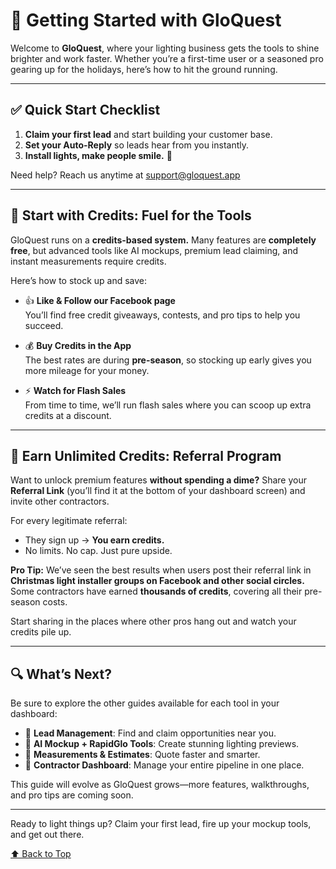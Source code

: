 # 🚀 Getting Started with GloQuest <a name="top"></a>

Welcome to **GloQuest**, where your lighting business gets the tools to shine brighter and work faster. Whether you’re a first-time user or a seasoned pro gearing up for the holidays, here’s how to hit the ground running.

---

## ✅ Quick Start Checklist

1. **Claim your first lead** and start building your customer base.
2. **Set your Auto-Reply** so leads hear from you instantly.
3. **Install lights, make people smile.** 🎄

Need help? Reach us anytime at [support@gloquest.app](mailto:support@gloquest.app)

---

## 🎯 Start with Credits: Fuel for the Tools

GloQuest runs on a **credits-based system.** Many features are **completely free**, but advanced tools like AI mockups, premium lead claiming, and instant measurements require credits.

Here’s how to stock up and save:

- 👍 **Like & Follow our Facebook page**  
  You’ll find free credit giveaways, contests, and pro tips to help you succeed.

- 💰 **Buy Credits in the App**  
  The best rates are during **pre-season**, so stocking up early gives you more mileage for your money.

- ⚡ **Watch for Flash Sales**  
  From time to time, we’ll run flash sales where you can scoop up extra credits at a discount.

---

## 🤝 Earn Unlimited Credits: Referral Program

Want to unlock premium features **without spending a dime?** Share your **Referral Link** (you’ll find it at the bottom of your dashboard screen) and invite other contractors.

For every legitimate referral:

- They sign up → **You earn credits.**
- No limits. No cap. Just pure upside.

**Pro Tip:** We’ve seen the best results when users post their referral link in **Christmas light installer groups on Facebook and other social circles.**  
Some contractors have earned **thousands of credits**, covering all their pre-season costs.

Start sharing in the places where other pros hang out and watch your credits pile up.

---

## 🔍 What’s Next?

Be sure to explore the other guides available for each tool in your dashboard:

- 🎯 **Lead Management**: Find and claim opportunities near you.
- 🎨 **AI Mockup + RapidGlo Tools**: Create stunning lighting previews.
- 📏 **Measurements & Estimates**: Quote faster and smarter.
- 💼 **Contractor Dashboard**: Manage your entire pipeline in one place.

This guide will evolve as GloQuest grows—more features, walkthroughs, and pro tips are coming soon.

---

Ready to light things up? Claim your first lead, fire up your mockup tools, and get out there.

[⬆️ Back to Top](#top)
